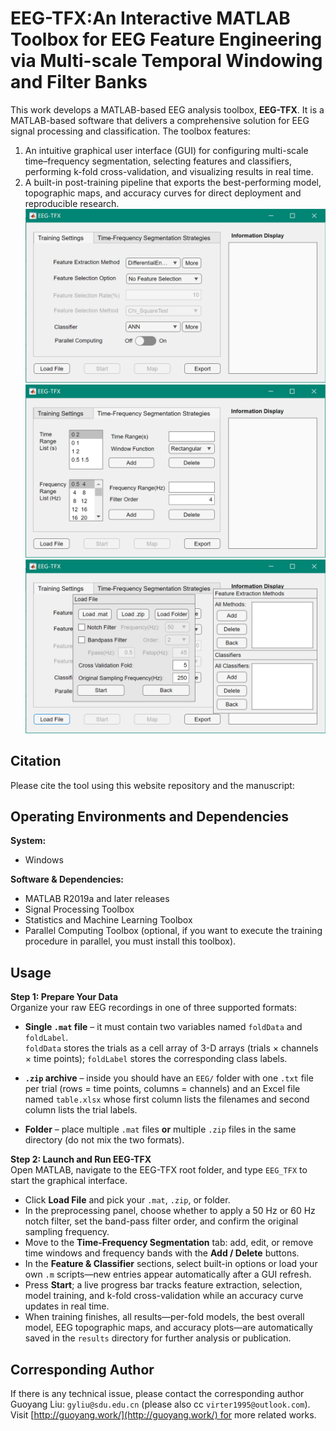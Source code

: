 # EEG-TFX:An Interactive MATLAB Toolbox for EEG Feature Engineering via Multi-scale Temporal Windowing and Filter Banks
This work develops a MATLAB-based EEG analysis toolbox, **EEG-TFX**. It is a MATLAB-based software that delivers a comprehensive solution for EEG signal processing and classification. The toolbox features:  
1. An intuitive graphical user interface (GUI) for configuring multi-scale time–frequency segmentation, selecting features and classifiers, performing k-fold cross-validation, and visualizing results in real time.  
2. A built-in post-training pipeline that exports the best-performing model, topographic maps, and accuracy curves for direct deployment and reproducible research.
![EEG-TFX](util/GUI1.png)
![EEG-TFX](util/GUI2.png)
![EEG-TFX](util/GUI3.png)

## Citation

Please cite the tool using this website repository and the manuscript:

## Operating Environments and Dependencies

**System:**
- Windows

**Software & Dependencies:**
- MATLAB R2019a and later releases
- Signal Processing Toolbox
- Statistics and Machine Learning Toolbox
- Parallel Computing Toolbox (optional, if you want to execute the training procedure in parallel, you must install this toolbox).

## Usage

**Step 1: Prepare Your Data**  
Organize your raw EEG recordings in one of three supported formats:

- **Single `.mat` file** – it must contain two variables named `foldData` and `foldLabel`.  
  `foldData` stores the trials as a cell array of 3-D arrays (trials × channels × time points); `foldLabel` stores the corresponding class labels.

- **`.zip` archive** – inside you should have an `EEG/` folder with one `.txt` file per trial (rows = time points, columns = channels) and an Excel file named `table.xlsx` whose first column lists the filenames and second column lists the trial labels.

- **Folder** – place multiple `.mat` files **or** multiple `.zip` files in the same directory (do not mix the two formats).

**Step 2: Launch and Run EEG-TFX**  
Open MATLAB, navigate to the EEG-TFX root folder, and type `EEG_TFX` to start the graphical interface.

- Click **Load File** and pick your `.mat`, `.zip`, or folder.  
- In the preprocessing panel, choose whether to apply a 50 Hz or 60 Hz notch filter, set the band-pass filter order, and confirm the original sampling frequency.  
- Move to the **Time-Frequency Segmentation** tab: add, edit, or remove time windows and frequency bands with the **Add / Delete** buttons.  
- In the **Feature & Classifier** sections, select built-in options or load your own `.m` scripts—new entries appear automatically after a GUI refresh.  
- Press **Start**; a live progress bar tracks feature extraction, selection, model training, and k-fold cross-validation while an accuracy curve updates in real time.  
- When training finishes, all results—per-fold models, the best overall model, EEG topographic maps, and accuracy plots—are automatically saved in the `results` directory for further analysis or publication.

## Corresponding Author
If there is any technical issue, please contact the corresponding author Guoyang Liu: `gyliu@sdu.edu.cn` (please also cc `virter1995@outlook.com`).
Visit [http://guoyang.work/](http://guoyang.work/) for more related works.
